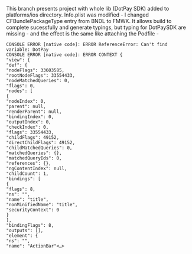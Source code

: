 This branch presents project with whole lib (DotPay SDK) added to platforms/ios directory. 
Info.plist was modified - I changed CFBundlePackageType entry from BNDL to FMWK. It allows build to complete sucessfully and generate typings, but typing for DotPaySDK are missing - and the effect is the same like attaching the Podfile - 

```
CONSOLE ERROR [native code]: ERROR ReferenceError: Can't find variable: DotPay
CONSOLE ERROR [native code]: ERROR CONTEXT {
"view": {
"def": {
"nodeFlags": 33603585,
"rootNodeFlags": 33554433,
"nodeMatchedQueries": 0,
"flags": 0,
"nodes": [
{
"nodeIndex": 0,
"parent": null,
"renderParent": null,
"bindingIndex": 0,
"outputIndex": 0,
"checkIndex": 0,
"flags": 33554433,
"childFlags": 49152,
"directChildFlags": 49152,
"childMatchedQueries": 0,
"matchedQueries": {},
"matchedQueryIds": 0,
"references": {},
"ngContentIndex": null,
"childCount": 1,
"bindings": [
{
"flags": 8,
"ns": "",
"name": "title",
"nonMinifiedName": "title",
"securityContext": 0
}
],
"bindingFlags": 8,
"outputs": [],
"element": {
"ns": "",
"name": "ActionBar"<…>
```

